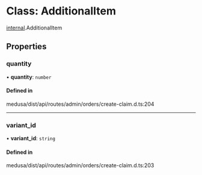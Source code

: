 # Class: AdditionalItem

[internal](../modules/internal-14.md).AdditionalItem

## Properties

### quantity

• **quantity**: `number`

#### Defined in

medusa/dist/api/routes/admin/orders/create-claim.d.ts:204

___

### variant\_id

• **variant\_id**: `string`

#### Defined in

medusa/dist/api/routes/admin/orders/create-claim.d.ts:203
